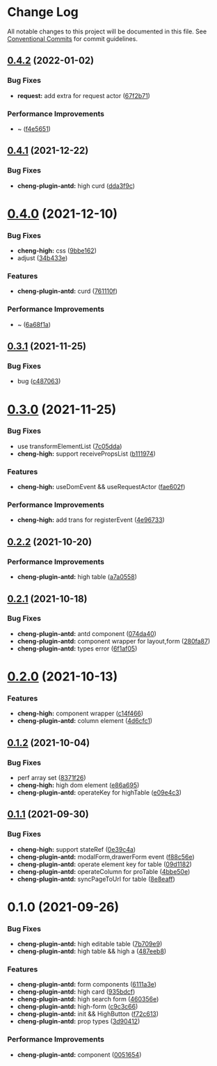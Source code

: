 # Change Log

All notable changes to this project will be documented in this file.
See [Conventional Commits](https://conventionalcommits.org) for commit guidelines.

## [0.4.2](https://github.com/zxeryu/react-start/compare/@react-start/cheng-plugin-antd@0.4.1...@react-start/cheng-plugin-antd@0.4.2) (2022-01-02)

### Bug Fixes

- **request:** add extra for request actor ([67f2b71](https://github.com/zxeryu/react-start/commit/67f2b713a40004d7af45e0afb9ddb245781af653))

### Performance Improvements

- ~ ([f4e5651](https://github.com/zxeryu/react-start/commit/f4e56519124ac3518784144ea120a290eb081bd6))

## [0.4.1](https://github.com/zxeryu/react-start/compare/@react-start/cheng-plugin-antd@0.4.0...@react-start/cheng-plugin-antd@0.4.1) (2021-12-22)

### Bug Fixes

- **cheng-plugin-antd:** high curd ([dda3f9c](https://github.com/zxeryu/react-start/commit/dda3f9cd4a2ae4e8a6f8ef1aa3c832a57ef4217d))

# [0.4.0](https://github.com/zxeryu/react-start/compare/@react-start/cheng-plugin-antd@0.3.1...@react-start/cheng-plugin-antd@0.4.0) (2021-12-10)

### Bug Fixes

- **cheng-high:** css ([9bbe162](https://github.com/zxeryu/react-start/commit/9bbe16220628fa4402e003ef191af31550cf893c))
- adjust ([34b433e](https://github.com/zxeryu/react-start/commit/34b433ed32aa8c0ebc8ca9722fdb8873accb4647))

### Features

- **cheng-plugin-antd:** curd ([761110f](https://github.com/zxeryu/react-start/commit/761110f7629ff18c506b2b604c1d04c53fb803be))

### Performance Improvements

- ~ ([6a68f1a](https://github.com/zxeryu/react-start/commit/6a68f1a4ffb789b14cceb55523fd21eea3df3a5d))

## [0.3.1](https://github.com/zxeryu/react-start/compare/@react-start/cheng-plugin-antd@0.3.0...@react-start/cheng-plugin-antd@0.3.1) (2021-11-25)

### Bug Fixes

- bug ([c487063](https://github.com/zxeryu/react-start/commit/c487063d5b68453fa58a9611e9f24c5a2666e040))

# [0.3.0](https://github.com/zxeryu/react-start/compare/@react-start/cheng-plugin-antd@0.2.2...@react-start/cheng-plugin-antd@0.3.0) (2021-11-25)

### Bug Fixes

- use transformElementList ([7c05dda](https://github.com/zxeryu/react-start/commit/7c05dda9fba743809093c21cd43cc59a8c81f04d))
- **cheng-high:** support receivePropsList ([b111974](https://github.com/zxeryu/react-start/commit/b111974b8355490936ce47f875b351e0287a69c3))

### Features

- **cheng-high:** useDomEvent && useRequestActor ([fae602f](https://github.com/zxeryu/react-start/commit/fae602f534eb95115fb49672422ff772dcb48c24))

### Performance Improvements

- **cheng-high:** add trans for registerEvent ([4e96733](https://github.com/zxeryu/react-start/commit/4e9673375a6d843308a2c584fd6b16e6c94809b3))

## [0.2.2](https://github.com/zxeryu/react-start/compare/@react-start/cheng-plugin-antd@0.2.1...@react-start/cheng-plugin-antd@0.2.2) (2021-10-20)

### Performance Improvements

- **cheng-plugin-antd:** high table ([a7a0558](https://github.com/zxeryu/react-start/commit/a7a0558ac39faa37fdc5e5058869ca00cb83b799))

## [0.2.1](https://github.com/zxeryu/react-start/compare/@react-start/cheng-plugin-antd@0.2.0...@react-start/cheng-plugin-antd@0.2.1) (2021-10-18)

### Bug Fixes

- **cheng-plugin-antd:** antd component ([074da40](https://github.com/zxeryu/react-start/commit/074da40371204684a4f62ad355c0402c674f33b4))
- **cheng-plugin-antd:** component wrapper for layout,form ([280fa87](https://github.com/zxeryu/react-start/commit/280fa8799200fb153dd989638dd65455f88b1957))
- **cheng-plugin-antd:** types error ([6f1af05](https://github.com/zxeryu/react-start/commit/6f1af05146c66e564a414a565b41d8d20ad3e231))

# [0.2.0](https://github.com/zxeryu/react-start/compare/@react-start/cheng-plugin-antd@0.1.2...@react-start/cheng-plugin-antd@0.2.0) (2021-10-13)

### Features

- **cheng-high:** component wrapper ([c14f466](https://github.com/zxeryu/react-start/commit/c14f4660e7800abf05fb734f3a62f6b399204dfe))
- **cheng-plugin-antd:** column element ([4d6cfc1](https://github.com/zxeryu/react-start/commit/4d6cfc188a8ac4241e53e6f736ab8314609e4908))

## [0.1.2](https://github.com/zxeryu/react-start/compare/@react-start/cheng-plugin-antd@0.1.1...@react-start/cheng-plugin-antd@0.1.2) (2021-10-04)

### Bug Fixes

- perf array set ([8371f26](https://github.com/zxeryu/react-start/commit/8371f2631c794daaaea14edc07faa3e2526a04de))
- **cheng-high:** high dom element ([e86a695](https://github.com/zxeryu/react-start/commit/e86a695a1ec3da21d229a4e5b852d7423aa6cdd4))
- **cheng-plugin-antd:** operateKey for highTable ([e09e4c3](https://github.com/zxeryu/react-start/commit/e09e4c31a8fae6f40ce0f58ddc7c66c01198bdbd))

## [0.1.1](https://github.com/zxeryu/react-start/compare/@react-start/cheng-plugin-antd@0.1.0...@react-start/cheng-plugin-antd@0.1.1) (2021-09-30)

### Bug Fixes

- **cheng-high:** support stateRef ([0e39c4a](https://github.com/zxeryu/react-start/commit/0e39c4ab4dac796c58f230e1b8d0a48762ef0fdf))
- **cheng-plugin-antd:** modalForm,drawerForm event ([f88c56e](https://github.com/zxeryu/react-start/commit/f88c56e86d18cdc2796d28fdefb48724738957f5))
- **cheng-plugin-antd:** operate element key for table ([09d1182](https://github.com/zxeryu/react-start/commit/09d118261beebf3d4f779b8c2fa0f7ba2807a24e))
- **cheng-plugin-antd:** operateColumn for proTable ([4bbe50e](https://github.com/zxeryu/react-start/commit/4bbe50e786d36e6413d3f82d01c29372830bd7d7))
- **cheng-plugin-antd:** syncPageToUrl for table ([8e8eaff](https://github.com/zxeryu/react-start/commit/8e8eaff2bf4f0332cc536fb4ed99ee33f70c90a0))

# 0.1.0 (2021-09-26)

### Bug Fixes

- **cheng-plugin-antd:** high editable table ([7b709e9](https://github.com/zxeryu/react-start/commit/7b709e9fd7f449d1b31104800f661842fa4368bf))
- **cheng-plugin-antd:** high table && high a ([487eeb8](https://github.com/zxeryu/react-start/commit/487eeb85b8dc5ef37c5c79c5b94e33cbfacd3734))

### Features

- **cheng-plugin-antd:** form components ([6111a3e](https://github.com/zxeryu/react-start/commit/6111a3e761ecaf637cf141ff7b05ceeb070ce6d9))
- **cheng-plugin-antd:** high card ([935bdcf](https://github.com/zxeryu/react-start/commit/935bdcffa63c8040f137485a15d57003c1e95a8b))
- **cheng-plugin-antd:** high search form ([460356e](https://github.com/zxeryu/react-start/commit/460356ec839a15ef465262316ef8564d6ec63d15))
- **cheng-plugin-antd:** high-form ([c9c3c66](https://github.com/zxeryu/react-start/commit/c9c3c6645f6ded196746b49b918a172ad59d4819))
- **cheng-plugin-antd:** init && HighButton ([f72c613](https://github.com/zxeryu/react-start/commit/f72c61348cf1e4642ceb54d157202cbb952acb86))
- **cheng-plugin-antd:** prop types ([3d90412](https://github.com/zxeryu/react-start/commit/3d9041263c1ee2e0dffd0a47145d111a1460e9af))

### Performance Improvements

- **cheng-plugin-antd:** component ([0051654](https://github.com/zxeryu/react-start/commit/0051654d80a08b36b04cdeddd275f6d06e1f1015))
